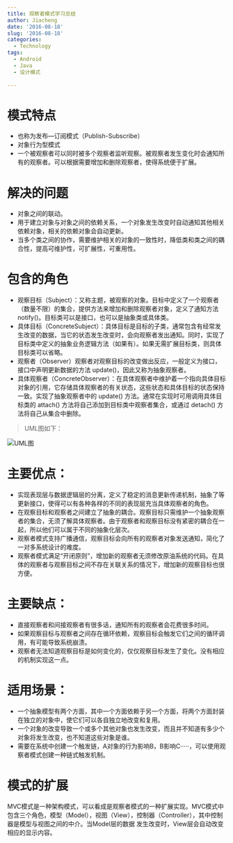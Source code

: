 ```yaml
---
title: 观察者模式学习总结
author: Jiacheng
date: '2016-08-18'
slug: '2016-08-18'
categories:
  - Technology
tags: 
  - Android
  - Java
  - 设计模式
  
---
```


# 模式特点
* 也称为发布—订阅模式（Publish-Subscribe）
* 对象行为型模式
* 一个被观察者可以同时被多个观察者监听观察。被观察者发生变化时会通知所有的观察者。可以根据需要增加和删除观察者，使得系统便于扩展。

# 解决的问题
- 对象之间的联动。
- 用于建立对象与对象之间的依赖关系，一个对象发生改变时自动通知其他相关依赖对象，相关的依赖对象会自动更新。
-  当多个类之间的协作，需要维护相关的对象的一致性时，降低类和类之间的耦合性，提高可维护性，可扩展性，可重用性。
 
# 包含的角色
* 观察目标（Subject）：又称主题，被观察的对象。目标中定义了一个观察者（数量不限）的集合，提供方法来增加和删除观察者对象，定义了通知方法 notify()。目标类可以是接口，也可以是抽象类或具体类。
* 具体目标（ConcreteSubject）：具体目标是目标的子类，通常包含有经常发生改变的数据，当它的状态发生改变时，会向观察者发出通知。同时，实现了目标类中定义的抽象业务逻辑方法（如果有）。如果无需扩展目标类，则具体目标类可以省略。
* 观察者（Observer）观察者对观察目标的改变做出反应，一般定义为接口，接口中声明更新数据的方法 update()，因此又称为抽象观察者。
* 具体观察者（ConcreteObserver）：在具体观察者中维护着一个指向具体目标对象的引用，它存储具体观察者的有关状态，这些状态和具体目标的状态保持一致。实现了抽象观察者中的 update() 方法。通常在实现时可用调用具体目标类的 attach() 方法将自己添加到目标类中观察者集合，或通过 detach() 方法将自己从集合中删除。

>  UML图如下：

![UML图](http://oc41vwtmo.bkt.clouddn.com/%E8%A7%82%E5%AF%9F%E8%80%85%E6%A8%A1%E5%BC%8F1.png)

# 主要优点：
<!--more-->
* 实现表现层与数据逻辑层的分离，定义了稳定的消息更新传递机制，抽象了等更新接口，使得可以有各种各样的不同的表现层充当具体观察者的角色。
* 在观察目标和观察者之间建立了抽象的耦合。观察目标只需维护一个抽象观察者的集合，无须了解具体观察者。由于观察者和观察目标没有紧密的耦合在一起，所以他们可以属于不同的抽象化层次。
* 观察者模式支持广播通信，观察目标会向所有的观察者对象发送通知，简化了一对多系统设计的难度。
* 观察者模式满足“开闭原则”，增加新的观察者无须修改原油系统的代码。在具体的观察者与观察目标之间不存在关联关系的情况下，增加新的观察目标也很方便。

# 主要缺点：
* 直接观察者和间接观察者有很多话，通知所有的观察者会花费很多时间。
* 如果观察目标与观察者之间存在循环依赖，观察目标会触发它们之间的循环调用，有可能导致系统崩溃。
* 观察者无法知道观察目标是如何变化的，仅仅观察目标发生了变化。没有相应的机制实现这一点。

# 适用场景：
* 一个抽象模型有两个方面，其中一个方面依赖于另一个方面，将两个方面封装在独立的对象中，使它们可以各自独立地改变和复用。
* 一个对象的改变导致一个或多个其他对象也发生改变，而且并不知道有多少个对象将发生改变，也不知道这些对象是谁。
* 需要在系统中创建一个触发链，A对象的行为影响B，B影响C·····，可以使用观察者模式创建一种链式触发机制。

# 模式的扩展
MVC模式是一种架构模式，可以看成是观察者模式的一种扩展实现。MVC模式中包含三个角色，模型（Model），视图（View），控制器（Controller），其中控制器是模型与视图之间的中介。当Model层的数据  发生改变时，View层会自动改变相应的显示内容。